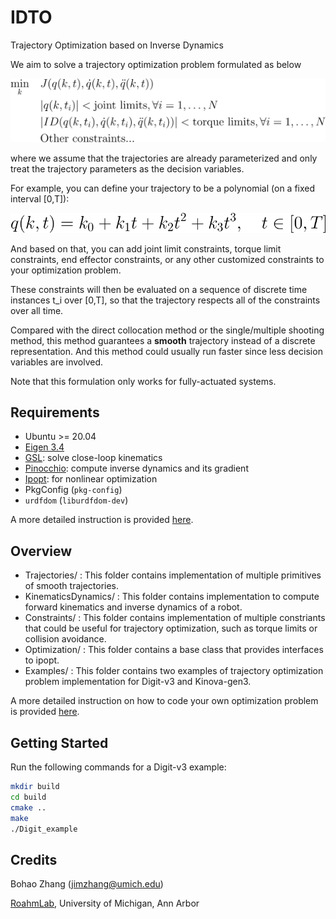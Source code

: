 # IDTO
Trajectory Optimization based on Inverse Dynamics

We aim to solve a trajectory optimization problem formulated as below

![ProblemFormulation](Assets/pic-ProblemFormulation.svg)

where we assume that the trajectories are already parameterized and only treat the trajectory parameters as the decision variables.

For example, you can define your trajectory to be a polynomial (on a fixed interval [0,T]):

![TrajectoryFormulation](Assets/pic-TrajectoryFormulation.svg)

And based on that, you can add joint limit constraints, torque limit constraints, end effector constraints, or any other customized constraints to your optimization problem.

These constraints will then be evaluated on a sequence of discrete time instances t_i over [0,T], so that the trajectory respects all of the constraints over all time.

Compared with the direct collocation method or the single/multiple shooting method, this method guarantees a **smooth** trajectory instead of a discrete representation.
And this method could usually run faster since less decision variables are involved.

Note that this formulation only works for fully-actuated systems.

## Requirements
- Ubuntu >= 20.04
- [Eigen 3.4](https://eigen.tuxfamily.org/index.php?title=3.4)
- [GSL](https://www.gnu.org/software/gsl/): solve close-loop kinematics
- [Pinocchio](https://stack-of-tasks.github.io/pinocchio/download.html): compute inverse dynamics and its gradient
- [Ipopt](https://coin-or.github.io/Ipopt/INSTALL.html): for nonlinear optimization
- PkgConfig (`pkg-config`)
- `urdfdom` (`liburdfdom-dev`)

A more detailed instruction is provided [here](Installation/README.md).

## Overview
 - Trajectories/ : This folder contains implementation of multiple primitives of smooth trajectories.
 - KinematicsDynamics/ : This folder contains implementation to compute forward kinematics and inverse dynamics of a robot.
 - Constraints/ : This folder contains implementation of multiple constriants that could be useful for trajectory optimization,
                  such as torque limits or collision avoidance.
 - Optimization/ : This folder contains a base class that provides interfaces to ipopt.  
 - Examples/ : This folder contains two examples of trajectory optimization problem implementation for Digit-v3 and Kinova-gen3.

A more detailed instruction on how to code your own optimization problem is provided [here](Coding/README.md).  
            
## Getting Started
Run the following commands for a Digit-v3 example:
```bash
mkdir build
cd build
cmake ..
make
./Digit_example
```

## Credits
Bohao Zhang (jimzhang@umich.edu)

[RoahmLab](http://www.roahmlab.com/), University of Michigan, Ann Arbor
